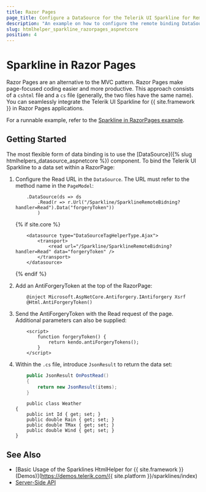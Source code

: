 ```yaml
---
title: Razor Pages
page_title: Configure a DataSource for the Telerik UI Sparkline for Remote Binding in Razor Pages.
description: "An example on how to configure the remote binding DataSource to populate the Telerik UI Sparkline component for {{ site.framework }} (MVC 6 or {{ site.framework }} MVC) in Razor Pages."
slug: htmlhelper_sparkline_razorpages_aspnetcore
position: 4
---
```

# Sparkline in Razor Pages

Razor Pages are an alternative to the MVC pattern. Razor Pages make page-focused coding easier and more productive. This approach consists of a `cshtml` file and a `cs` file (generally, the two files have the same name). You can seamlessly integrate the Telerik UI Sparkline for {{ site.framework }} in Razor Pages applications.

For a runnable example, refer to the [Sparkline in RazorPages example](https://github.com/telerik/ui-for-aspnet-core-examples/blob/master/Telerik.Examples.RazorPages/Telerik.Examples.RazorPages/Pages/Sparkline).

## Getting Started

The most flexible form of data binding is to use the [DataSource]({% slug htmlhelpers_datasource_aspnetcore %}) component. To bind the Telerik UI Sparkline to a data set within a RazorPage:

1. Configure the Read URL in the `DataSource`. The URL must refer to the method name in the `PageModel`:

    ```HtmlHelper
        .DataSource(ds => ds
            .Read(r => r.Url("/Sparkline/SparklineRemoteBidning?handler=Read").Data("forgeryToken"))
            )
    ```
    {% if site.core %}
    ```TagHelper
        <datasource type="DataSourceTagHelperType.Ajax">
            <transport>
                <read url="/Sparkline/SparklineRemoteBidning?handler=Read" data="forgeryToken" />
            </transport>
        </datasource>
    ```
    {% endif %}

2. Add an AntiForgeryToken at the top of the RazorPage:

    ```HtmlHelper
        @inject Microsoft.AspNetCore.Antiforgery.IAntiforgery Xsrf
        @Html.AntiForgeryToken()
    ```

3. Send the AntiForgeryToken with the Read request of the page. Additional parameters can also be supplied:

    ```
        <script>
            function forgeryToken() {
                return kendo.antiForgeryTokens();
            }
        </script>
    ```

4. Within the `.cs` file, introduce `JsonResult` to return the data set:

    ```tab-.cs
        public JsonResult OnPostRead()
        {
            return new JsonResult(items);
        }
    ```
    ```tab-Model
        public class Weather
    {
        public int Id { get; set; }
        public double Rain { get; set; }
        public double TMax { get; set; }
        public double Wind { get; set; }
    }
    ```

## See Also

* [Basic Usage of the Sparklines HtmlHelper for {{ site.framework }} (Demos)](https://demos.telerik.com/{{ site.platform }}/sparklines/index)
* [Server-Side API](/api/sparkline)
